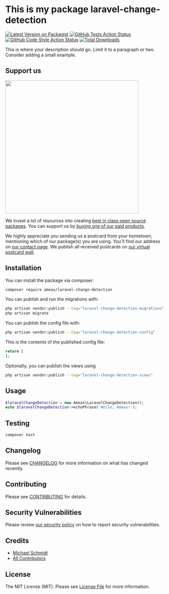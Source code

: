 # This is my package laravel-change-detection

[![Latest Version on Packagist](https://img.shields.io/packagist/v/ameax/laravel-change-detection.svg?style=flat-square)](https://packagist.org/packages/ameax/laravel-change-detection)
[![GitHub Tests Action Status](https://img.shields.io/github/actions/workflow/status/ameax/laravel-change-detection/run-tests.yml?branch=main&label=tests&style=flat-square)](https://github.com/ameax/laravel-change-detection/actions?query=workflow%3Arun-tests+branch%3Amain)
[![GitHub Code Style Action Status](https://img.shields.io/github/actions/workflow/status/ameax/laravel-change-detection/fix-php-code-style-issues.yml?branch=main&label=code%20style&style=flat-square)](https://github.com/ameax/laravel-change-detection/actions?query=workflow%3A"Fix+PHP+code+style+issues"+branch%3Amain)
[![Total Downloads](https://img.shields.io/packagist/dt/ameax/laravel-change-detection.svg?style=flat-square)](https://packagist.org/packages/ameax/laravel-change-detection)

This is where your description should go. Limit it to a paragraph or two. Consider adding a small example.

## Support us

[<img src="https://github-ads.s3.eu-central-1.amazonaws.com/laravel-change-detection.jpg?t=1" width="419px" />](https://spatie.be/github-ad-click/laravel-change-detection)

We invest a lot of resources into creating [best in class open source packages](https://spatie.be/open-source). You can support us by [buying one of our paid products](https://spatie.be/open-source/support-us).

We highly appreciate you sending us a postcard from your hometown, mentioning which of our package(s) you are using. You'll find our address on [our contact page](https://spatie.be/about-us). We publish all received postcards on [our virtual postcard wall](https://spatie.be/open-source/postcards).

## Installation

You can install the package via composer:

```bash
composer require ameax/laravel-change-detection
```

You can publish and run the migrations with:

```bash
php artisan vendor:publish --tag="laravel-change-detection-migrations"
php artisan migrate
```

You can publish the config file with:

```bash
php artisan vendor:publish --tag="laravel-change-detection-config"
```

This is the contents of the published config file:

```php
return [
];
```

Optionally, you can publish the views using

```bash
php artisan vendor:publish --tag="laravel-change-detection-views"
```

## Usage

```php
$laravelChangeDetection = new Ameax\LaravelChangeDetection();
echo $laravelChangeDetection->echoPhrase('Hello, Ameax!');
```

## Testing

```bash
composer test
```

## Changelog

Please see [CHANGELOG](CHANGELOG.md) for more information on what has changed recently.

## Contributing

Please see [CONTRIBUTING](CONTRIBUTING.md) for details.

## Security Vulnerabilities

Please review [our security policy](../../security/policy) on how to report security vulnerabilities.

## Credits

- [Michael Schmidt](https://github.com/69188126+ms-aranes)
- [All Contributors](../../contributors)

## License

The MIT License (MIT). Please see [License File](LICENSE.md) for more information.
